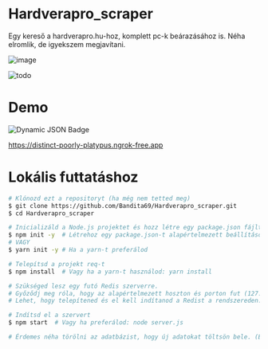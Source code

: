 # Hardverapro_scraper
Egy kereső a hardverapro.hu-hoz, komplett pc-k beárazásához is.
Néha elromlik, de igyekszem megjavítani.


![image](https://github.com/user-attachments/assets/f8d70592-f2b6-4806-b021-30025e62fac2)


![todo](https://github.com/user-attachments/assets/10ec6f87-edc1-4b45-9553-4212959598f8)

# Demo

![Dynamic JSON Badge](https://img.shields.io/badge/dynamic/json?url=https%3A%2F%2Fdistinct-poorly-platypus.ngrok-free.app%2Fstatus&query=status&label=Demo&color=blue)


https://distinct-poorly-platypus.ngrok-free.app

# Lokális futtatáshoz

```bash
# Klónozd ezt a repositoryt (ha még nem tetted meg)
$ git clone https://github.com/Bandita69/Hardverapro_scraper.git
$ cd Hardverapro_scraper

# Inicializáld a Node.js projektet és hozz létre egy package.json fájlt
$ npm init -y  # Létrehoz egy package.json-t alapértelmezett beállításokkal
# VAGY
$ yarn init -y # Ha a yarn-t preferálod

# Telepítsd a projekt req-t
$ npm install  # Vagy ha a yarn-t használod: yarn install

# Szükséged lesz egy futó Redis szerverre.
# Győződj meg róla, hogy az alapértelmezett hoszton és porton fut (127.0.0.1:6379).
# Lehet, hogy telepítened és el kell indítanod a Redist a rendszereden.

# Indítsd el a szervert
$ npm start  # Vagy ha preferálod: node server.js

# Érdemes néha törölni az adatbázist, hogy új adatokat töltsön bele. (Ezt lehet majd automatizálom)
```
